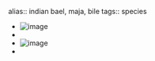 alias:: indian bael, maja, bile
tags:: species

- ![image](https://ipfs.io/ipfs/QmQJ3AiSgFKpaaCsn5EfhH5zxwkPsH21m23YoAymVrYFqz)
-
- ![image](https://ipfs.io/ipfs/Qma1u6h7dtPpybHMqzETnXogwNrsHc87K24ntAofhSN8gS)
-